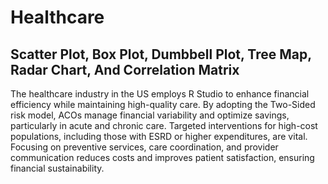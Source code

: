 # Healthcare

## Scatter Plot, Box Plot, Dumbbell Plot, Tree Map, Radar Chart, And Correlation Matrix

The healthcare industry in the US employs R Studio to enhance financial efficiency while maintaining high-quality care. By adopting the Two-Sided risk model, ACOs manage financial variability and optimize savings, particularly in acute and chronic care. Targeted interventions for high-cost populations, including those with ESRD or higher expenditures, are vital. Focusing on preventive services, care coordination, and provider communication reduces costs and improves patient satisfaction, ensuring financial sustainability.
